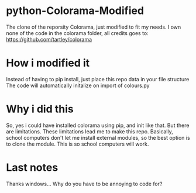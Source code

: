 # python-Colorama-Modified
The clone of the reporsity Colorama, just modified to fit my needs.
I own none of the code in the colorama folder, all credits goes to: https://github.com/tartley/colorama

# How i modified it
Instead of having to pip install, just place this repo data in your file structure
The code will automatically initalize on import of colours.py

# Why i did this
So, yes i could have installed colorama using pip, and init like that. But there are limitations. These limitations lead me to make this repo.
Basically, school computers don't let me install external modules, so the best option is to clone the module. This is so school computers will work.

# Last notes
Thanks windows... Why do you have to be annoying to code for?
